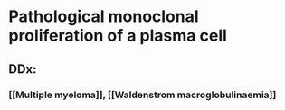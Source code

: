 # Pathological monoclonal proliferation of a plasma cell 
## DDx:
### [[Multiple myeloma]], [[Waldenstrom macroglobulinaemia]]